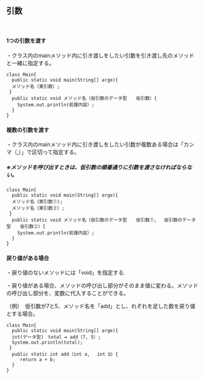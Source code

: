 ## 引数

</br>

#### 1つの引数を渡す

・クラス内のmainメソッド内に引き渡しをしたい引数を引き渡し先のメソッドと一緒に指定する。

```
class Main{
  public static void main(String[] arge){
  メソッド名（実引数）;
 }
  public static void メソッド名（仮引数のデータ型　　仮引数）{
    System.out.println(処理内容）;
  }
}
```

#### 複数の引数を渡す

・クラス内のmainメソッド内に引き渡しをしたい引数が複数ある場合は「カンマ（,）」で区切って指定する。
##### ※メソッドを呼び出すときは、仮引数の順番通りに引数を渡さなければならない。

```
class Main{
  public static void main(String[] arge){
  メソッド名（実引数①);
  メソッド名（実引数②）;
 }
  public static void メソッド名（仮引数のデータ型　　仮引数①,　 仮引数のデータ型　　仮引数②）{
    System.out.println(処理内容）;
  }
}
```

#### 戻り値がある場合

・戻り値のないメソッドには「void」を指定する.

・戻り値がある場合、メソッドの呼び出し部分がそのまま値に変わる。メソッドの呼び出し部分を、変数に代入することができる。

（例）　仮引数が7と5、メソッド名を「add」とし、れぞれを足した数を戻り値とする場合。
```
class Main{
  public static void main(String[] arge){
  int(データ型)　total = add（7, 5）;
  System.out.println(total);
 }
  public static int add（int a,　 int b）{
     return a + b;
  }
}
```

